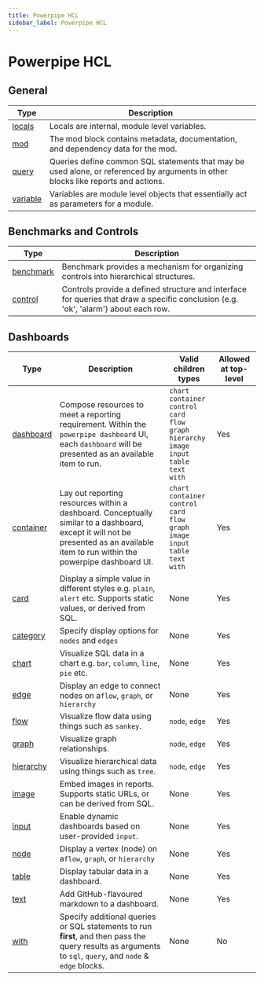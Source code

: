 ```yaml
---
title: Powerpipe HCL
sidebar_label: Powerpipe HCL
---
```


# Powerpipe HCL

## General

| Type | Description
|-|-
| [locals](reference/mod-resources/locals) | Locals are internal, module level variables.
| [mod](reference/mod-resources/mod)     | The mod block contains metadata, documentation, and dependency data for the mod.
| [query](reference/mod-resources/query) | Queries define common SQL statements that may be used alone, or referenced by arguments in other blocks like reports and actions.
| [variable](reference/mod-resources/variable) | Variables are module level objects that essentially act as parameters for a module.


## Benchmarks and Controls

| Type | Description
|-|-
| [benchmark](reference/mod-resources/benchmark) | Benchmark provides a mechanism for organizing controls into hierarchical structures. 
| [control](reference/mod-resources/control) | Controls provide a defined structure and interface for queries that draw a specific conclusion (e.g. 'ok', 'alarm') about each row.


## Dashboards

| Type        | Description                                                                                                                                                           | Valid children types                                                                                               | Allowed at top-level |
| ----------- | ----------------------------------------------------------------------------------------------------------------------------------------------------------------- | ------------------------------------------------------------------------------------------------------------------ | -------------------- |
| [dashboard](reference/mod-resources/dashboard) | Compose resources to meet a reporting requirement. Within the `powerpipe dashboard` UI, each `dashboard` will be presented as an available item to run.      | `chart`<br/>`container`<br/>`control`<br/>`card`<br/>`flow`<br/>`graph`<br/>`hierarchy`<br/>`image`<br/>`input`<br/>`table`<br/>`text` <br/>`with` | Yes                  |
| [container](reference/mod-resources/container) | Lay out reporting resources within a dashboard. Conceptually similar to a dashboard, except it will not be presented as an available item to run within the powerpipe dashboard UI. | `chart`<br/>`container`<br/>`control`<br/>`card`<br/>`flow`<br/>`graph`<br/>`image`<br/>`input`<br/>`table`<br/>`text` <br/>`with` | Yes                  |
| [card](reference/mod-resources/card)      | Display a simple value in different styles e.g. `plain`, `alert` etc. Supports static values, or derived from SQL. | None                                                                                                               | Yes                  |
| [category](reference/mod-resources/category)      | Specify display options for `nodes` and `edges` | None | Yes                  |
| [chart](reference/mod-resources/chart)     | Visualize SQL data in a chart  e.g. `bar`, `column`, `line`, `pie` etc.                                                                                       | None                                                                                                               | Yes                  |
| [edge](reference/mod-resources/edge) | Display an edge to connect nodes on a`flow`, `graph`, or `hierarchy` | None| Yes |
| [flow](reference/mod-resources/flow) | Visualize flow data using things such as `sankey`. | `node`, `edge` | Yes |
| [graph](reference/mod-resources/graph) | Visualize graph relationships.  | `node`, `edge` | Yes |
| [hierarchy](reference/mod-resources/hierarchy) | Visualize hierarchical data using things such as `tree`.| `node`, `edge` | Yes |
| [image](reference/mod-resources/image)     | Embed images in reports. Supports static URLs, or can be derived from SQL.                                                                           | None                                                                                                               | Yes                  |
| [input](reference/mod-resources/input)     | Enable dynamic dashboards based on user-provided `input`.                                                                                                           | None                                                                                                               | Yes                  |
| [node](reference/mod-resources/node) | Display a vertex (node) on a`flow`, `graph`, or `hierarchy` | None| Yes |
| [table](reference/mod-resources/table)     | Display tabular data in a dashboard.                                                                                                                                    | None                                                                                                               | Yes                  |
| [text](reference/mod-resources/text)      | Add GitHub-flavoured markdown to a dashboard.                                                                                                          | None                                                                                                               | Yes                  |
| [with](reference/mod-resources/with)      | Specify additional queries or SQL statements to run **first**, and then pass the query results as arguments to `sql`, `query`, and `node` & `edge` blocks.| None | No |
   